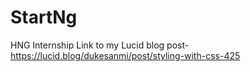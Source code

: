 # StartNg
HNG Internship
Link to my Lucid blog post- https://lucid.blog/dukesanmi/post/styling-with-css-425
